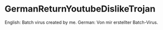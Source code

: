 # GermanReturnYoutubeDislikeTrojan
English: Batch virus created by me. German: Von mir erstellter Batch-Virus.
